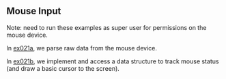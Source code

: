 ## Mouse Input

Note: need to run these examples as super user for permissions on the mouse device.

In [ex021a](ex021a_read_mouse_device), we parse raw data from the mouse device.

In [ex021b](ex021b_mouse_status), we implement and access a data structure to track mouse status (and draw a basic cursor to the screen).
